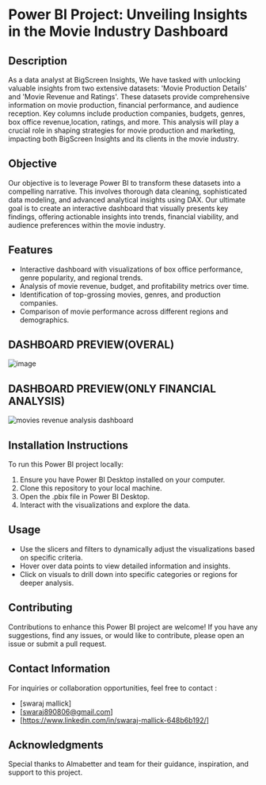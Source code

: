 # Power BI Project: Unveiling Insights in the Movie Industry Dashboard
## Description
As a data analyst at BigScreen Insights, We have tasked with unlocking valuable insights from two extensive datasets: 'Movie Production Details' and 'Movie Revenue and Ratings'. These datasets provide comprehensive information on movie production, financial performance, and audience reception. Key columns include production companies, budgets, genres, box office revenue,location, ratings, and more. This analysis will play a crucial role in shaping strategies for movie production and marketing, impacting both BigScreen Insights and its clients in the movie industry.
## Objective
Our objective is to leverage Power BI to transform these datasets into a compelling narrative. This involves thorough data cleaning, sophisticated data modeling, and advanced analytical insights using DAX. Our ultimate goal is to create an interactive dashboard that visually presents key findings, offering actionable insights into trends, financial viability, and audience preferences within the movie industry.
## Features
- Interactive dashboard with visualizations of box office performance, genre popularity, and regional trends.
- Analysis of movie revenue, budget, and profitability metrics over time.
- Identification of top-grossing movies, genres, and production companies.
- Comparison of movie performance across different regions and demographics.
## DASHBOARD PREVIEW(OVERAL)
![image](https://github.com/swaraj890/Unveiling-Insights-in-the-Movie-Industry-Dashboard-PowerBi-/assets/135042121/a2b9274d-1dda-448d-b667-5236e948fcdf)
## DASHBOARD PREVIEW(ONLY FINANCIAL ANALYSIS)
![movies revenue analysis dashboard](https://github.com/swaraj890/Unveiling-Insights-in-the-Movie-Industry-Dashboard-PowerBi-/assets/135042121/e677547c-6c3b-411a-ad8f-26573b66adbd)
## Installation Instructions
To run this Power BI project locally:
1. Ensure you have Power BI Desktop installed on your computer.
2. Clone this repository to your local machine.
3. Open the .pbix file in Power BI Desktop.
4. Interact with the visualizations and explore the data.

## Usage
- Use the slicers and filters to dynamically adjust the visualizations based on specific criteria.
- Hover over data points to view detailed information and insights.
- Click on visuals to drill down into specific categories or regions for deeper analysis.
## Contributing
Contributions to enhance this Power BI project are welcome! If you have any suggestions, find any issues, or would like to contribute, please open an issue or submit a pull request.

## Contact Information
For inquiries or collaboration opportunities, feel free to contact :
- [swaraj mallick]
- [swaraj890806@gmail.com]
- [https://www.linkedin.com/in/swaraj-mallick-648b6b192/]

## Acknowledgments
Special thanks to Almabetter and team  for their guidance, inspiration, and support to this project.

